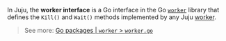 In Juju, the **worker interface** is a Go interface in the Go [`worker`](worker-package.md) library that defines the
`Kill()` and
`Wait()` methods implemented by any Juju [worker](worker.md).


> See more: [Go packages | `worker` > `worker.go`](https://github.com/juju/worker/blob/v3.3.0/worker.go)